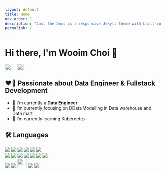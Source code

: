```yaml
---
layout: default
title: Home
nav_order: 1
description: "Just the Docs is a responsive Jekyll theme with built-in search that is easily customizable and hosted on GitHub Pages."
permalink: /
---
```


# Hi there, I'm Wooim Choi 👋 
<a href="mailto:wooim.choi@gmail.com">
  <img align="left" width="26px" src="https://logodownload.org/wp-content/uploads/2018/03/gmail-logo-16.png" />
</a>
<a href="https://github.com/dndla/dndla.github.io" traget="_blank">
    <img src="/assets/images/github.png" style="height:20px;    margin-left:10px;" />
</a>
<br/>

## ❤️‍🔥 Passionate about Data Engineer & Fullstack Development

- 🔭 I'm currently a **Data Engineer**
- 🌱 I’m currently focusing on DData Modelling in Data warehouse and Data mart
- 📘 I’m currently learning Kubernetes

<!-- ## Projects 🚀
-  -->

## 🛠 Languages
<div class="d-badge">
    <img src="/assets/images/apache_nifi.png">
    <img src="/assets/images/apache_spark.png">
    <img src="/assets/images/apache_hive.png">
    <img src="/assets/images/prestodb.png">
    <img src="/assets/images/postgresql.png">
    <img src="/assets/images/python.png"><br/>
    <img src="/assets/images/react.png">
    <img src="/assets/images/vuejs.png">
    <img src="/assets/images/spring.png">
    <img src="/assets/images/javascript.png">
    <img src="/assets/images/oracle.png">
    <img src="/assets/images/mysql.png">
    <img src="/assets/images/node_icon.png"><br/>
    <img src="/assets/images/aws.png">
    <img src="/assets/images/tomcat.png">
    <img src="/assets/images/github.png" style="height:30px; margin-bottom:5px">
    <img src="/assets/images/git.png">
    <img src="/assets/images/docker.png">
</div>